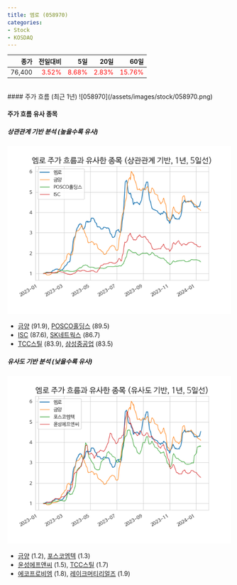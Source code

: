 ```yaml
---
title: 엠로 (058970)
categories:
- Stock
- KOSDAQ
---
```


|종가|전일대비|5일|20일|60일|
|---:|-------:|--:|---:|---:|
|76,400|<span style="color: red">3.52%</span>|<span style="color: red">8.68%</span>|<span style="color: red">2.83%</span>|<span style="color: red">15.76%</span>|

<!-- more -->
<br>
#### 주가 흐름 (최근 1년)
![058970](/assets/images/stock/058970.png)


#### 주가 흐름 유사 종목


##### 상관관계 기반 분석 (높을수록 유사)
![058970](/assets/images/stock/058970_corr.png)
- [금양](/001570/) (91.9), [POSCO홀딩스](/005490/) (89.5)
- [ISC](/095340/) (87.6), [SK네트웍스](/001740/) (86.7)
- [TCC스틸](/002710/) (83.9), [삼성중공업](/010140/) (83.5)


##### 유사도 기반 분석 (낮을수록 유사)	
![058970](/assets/images/stock/058970_sim.png)
- [금양](/001570/) (1.2), [포스코엠텍](/009520/) (1.3)
- [윤성에프앤씨](/372170/) (1.5), [TCC스틸](/002710/) (1.7)
- [에코프로비엠](/247540/) (1.8), [레이크머티리얼즈](/281740/) (1.9)
